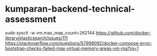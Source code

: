 # kumparan-backend-technical-assessment
sudo sysctl -w vm.max_map_count=262144
https://github.com/docker-library/elasticsearch/issues/111
https://stackoverflow.com/questions/57998092/docker-compose-error-bootstrap-checks-failed-max-virtual-memory-areas-vm-ma?rq=1
